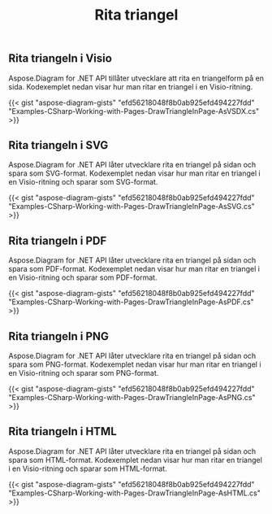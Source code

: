 ﻿---
title: Rita triangel
type: docs
weight: 60
url: /sv/net/drawing/draw-triangle
description: Det här avsnittet förklarar hur man ritar triangel på en visio-sida med Aspose.Diagram. Stöd att använda C# för att rita triangel och spara som pdf, svg, html, bild, xps och andra format.
---
## **Rita triangeln i Visio**
Aspose.Diagram for .NET API tillåter utvecklare att rita en triangelform på en sida. Kodexemplet nedan visar hur man ritar en triangel i en Visio-ritning.

{{< gist "aspose-diagram-gists" "efd56218048f8b0ab925efd494227fdd" "Examples-CSharp-Working-with-Pages-DrawTriangleInPage-AsVSDX.cs" >}}

## **Rita triangeln i SVG**
Aspose.Diagram for .NET API låter utvecklare rita en triangel på sidan och spara som SVG-format. Kodexemplet nedan visar hur man ritar en triangel i en Visio-ritning och sparar som SVG-format.

{{< gist "aspose-diagram-gists" "efd56218048f8b0ab925efd494227fdd" "Examples-CSharp-Working-with-Pages-DrawTriangleInPage-AsSVG.cs" >}}

## **Rita triangeln i PDF**
Aspose.Diagram for .NET API låter utvecklare rita en triangel på sidan och spara som PDF-format. Kodexemplet nedan visar hur man ritar en triangel i en Visio-ritning och sparar som PDF-format.

{{< gist "aspose-diagram-gists" "efd56218048f8b0ab925efd494227fdd" "Examples-CSharp-Working-with-Pages-DrawTriangleInPage-AsPDF.cs" >}}

## **Rita triangeln i PNG**
Aspose.Diagram for .NET API låter utvecklare rita en triangel på sidan och spara som PNG-format. Kodexemplet nedan visar hur man ritar en triangel i en Visio-ritning och sparar som PNG-format.

{{< gist "aspose-diagram-gists" "efd56218048f8b0ab925efd494227fdd" "Examples-CSharp-Working-with-Pages-DrawTriangleInPage-AsPNG.cs" >}}

## **Rita triangeln i HTML**
Aspose.Diagram for .NET API låter utvecklare rita en triangel på sidan och spara som HTML-format. Kodexemplet nedan visar hur man ritar en triangel i en Visio-ritning och sparar som HTML-format.

{{< gist "aspose-diagram-gists" "efd56218048f8b0ab925efd494227fdd" "Examples-CSharp-Working-with-Pages-DrawTriangleInPage-AsHTML.cs" >}}
